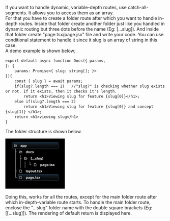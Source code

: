 If you want to handle dynamic, variable-depth routes, use catch-all-segments. It allows you to access them as an array.
<br> For that you have to create a folder route after which you want to handle in-depth routes. Inside that folder create another folder just like you handled in dynamic routing but three dots before the name (Eg: [...slug]). And inside that folder create "page.tsx/page.jsx" file and write your code. You can use conditional statement to handle it since it slug is an array of string in this case.
<br> A demo example is shown below;

```
export default async function Docs({ params,
}: {
    params: Promise<{ slug: string[]; }>
}){
    const { slug } = await params;
    if(slug?.length === 1)   //"slug?" is checking whether slug exists or not. If it exists, then it checks it's length.
        return <h1>Viewing slug for feature {slug[0]}</h1>;
    else if(slug?.length === 2)
        return <h1>Viewing slug for feature {slug[0]} and concept {slug[1]} </h1>;
    return <h1>viewing slug</h1>
}
```

The folder structure is shown below.

![catch-all-segments](../images/catch-all-segments.png)

Doing this, works for all the routes, except for the main folder route after which in-depth-variable route starts. To handle the main folder route, enclose the "...slug" folder name with the double square brackets (Eg: [[...slug]]). The rendering of default return is displayed here.
